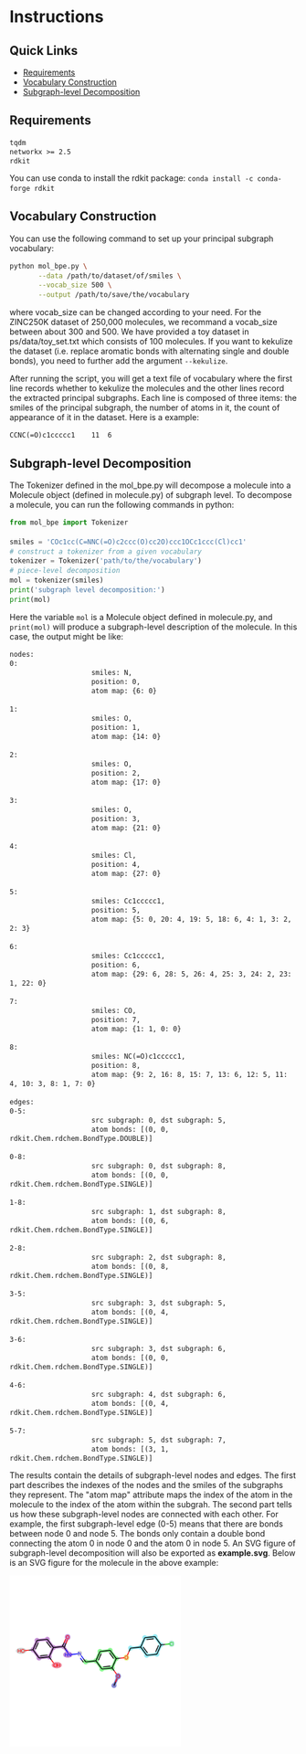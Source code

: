 # Instructions

## Quick Links

- [Requirements](#requirements)
- [Vocabulary Construction](#vocabulary-construction)
- [Subgraph-level Decomposition](#subgraph-level-decomposition)


## Requirements
```
tqdm
networkx >= 2.5
rdkit
```

You can use conda to install the rdkit package: `conda install -c conda-forge rdkit`

## Vocabulary Construction
You can use the following command to set up your principal subgraph vocabulary:

```bash
python mol_bpe.py \
	   --data /path/to/dataset/of/smiles \
	   --vocab_size 500 \
	   --output /path/to/save/the/vocabulary
```

where vocab_size can be changed according to your need. For the ZINC250K dataset of 250,000 molecules, we recommand a vocab_size between about 300 and 500. We have provided a toy dataset in ps/data/toy_set.txt which consists of 100 molecules. If you want to kekulize the dataset (i.e. replace aromatic bonds with alternating single and double bonds), you need to further add the argument `--kekulize`.

After running the script, you will get a text file of vocabulary where the first line records whether to kekulize the molecules and the other lines record the extracted principal subgraphs. Each line is composed of three items: the smiles of the principal subgraph, the number of atoms in it, the count of appearance of it in the dataset. Here is a example:
```
CCNC(=O)c1ccccc1	11	6
```


## Subgraph-level Decomposition

The Tokenizer defined in the mol_bpe.py will decompose a molecule into a Molecule object (defined in molecule.py) of subgraph level. To decompose a molecule, you can run the following commands in python:

```python
from mol_bpe import Tokenizer

smiles = 'COc1cc(C=NNC(=O)c2ccc(O)cc2O)ccc1OCc1ccc(Cl)cc1'
# construct a tokenizer from a given vocabulary
tokenizer = Tokenizer('path/to/the/vocabulary')
# piece-level decomposition
mol = tokenizer(smiles)
print('subgraph level decomposition:')
print(mol)
```
Here the variable `mol` is a Molecule object defined in molecule.py, and `print(mol)` will produce a subgraph-level description of the molecule. In this case, the output might be like:
```
nodes: 
0:
                    smiles: N,
                    position: 0,
                    atom map: {6: 0}
                
1:
                    smiles: O,
                    position: 1,
                    atom map: {14: 0}
                
2:
                    smiles: O,
                    position: 2,
                    atom map: {17: 0}
                
3:
                    smiles: O,
                    position: 3,
                    atom map: {21: 0}
                
4:
                    smiles: Cl,
                    position: 4,
                    atom map: {27: 0}
                
5:
                    smiles: Cc1ccccc1,
                    position: 5,
                    atom map: {5: 0, 20: 4, 19: 5, 18: 6, 4: 1, 3: 2, 2: 3}
                
6:
                    smiles: Cc1ccccc1,
                    position: 6,
                    atom map: {29: 6, 28: 5, 26: 4, 25: 3, 24: 2, 23: 1, 22: 0}
                
7:
                    smiles: CO,
                    position: 7,
                    atom map: {1: 1, 0: 0}
                
8:
                    smiles: NC(=O)c1ccccc1,
                    position: 8,
                    atom map: {9: 2, 16: 8, 15: 7, 13: 6, 12: 5, 11: 4, 10: 3, 8: 1, 7: 0}
                
edges: 
0-5:
                    src subgraph: 0, dst subgraph: 5,
                    atom bonds: [(0, 0, rdkit.Chem.rdchem.BondType.DOUBLE)]
                
0-8:
                    src subgraph: 0, dst subgraph: 8,
                    atom bonds: [(0, 0, rdkit.Chem.rdchem.BondType.SINGLE)]
                
1-8:
                    src subgraph: 1, dst subgraph: 8,
                    atom bonds: [(0, 6, rdkit.Chem.rdchem.BondType.SINGLE)]
                
2-8:
                    src subgraph: 2, dst subgraph: 8,
                    atom bonds: [(0, 8, rdkit.Chem.rdchem.BondType.SINGLE)]
                
3-5:
                    src subgraph: 3, dst subgraph: 5,
                    atom bonds: [(0, 4, rdkit.Chem.rdchem.BondType.SINGLE)]
                
3-6:
                    src subgraph: 3, dst subgraph: 6,
                    atom bonds: [(0, 0, rdkit.Chem.rdchem.BondType.SINGLE)]
                
4-6:
                    src subgraph: 4, dst subgraph: 6,
                    atom bonds: [(0, 4, rdkit.Chem.rdchem.BondType.SINGLE)]
                
5-7:
                    src subgraph: 5, dst subgraph: 7,
                    atom bonds: [(3, 1, rdkit.Chem.rdchem.BondType.SINGLE)]
```
The results contain the details of subgraph-level nodes and edges. The first part describes the indexes of the nodes and the smiles of the subgraphs they represent. The "atom map" attribute maps the index of the atom in the molecule to the index of the atom within the subgrah. The second part tells us how these subgraph-level nodes are connected with each other. For example, the first subgraph-level edge (0-5) means that there are bonds between node 0 and node 5. The bonds only contain a double bond connecting the atom 0 in node 0 and the atom 0 in node 5. An SVG figure of subgraph-level decomposition will also be exported as **example.svg**. Below is an SVG figure for the molecule in the above example:

<img src="../figs/example.svg" width="300">

